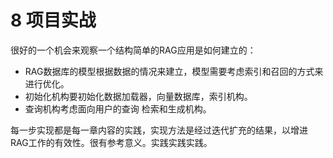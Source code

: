 # 8 项目实战
很好的一个机会来观察一个结构简单的RAG应用是如何建立的：
- RAG数据库的模型根据数据的情况来建立，模型需要考虑索引和召回的方式来进行优化。
- 初始化机构要初始化数据加载器，向量数据库，索引机构。
- 查询机构考虑面向用户的查询 检索和生成机构。

每一步实现都是每一章内容的实践，实现方法是经过迭代扩充的结果，以增进RAG工作的有效性。很有参考意义。实践实践实践。